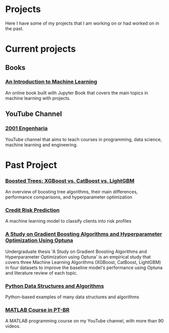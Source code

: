 # Projects
Here I have some of my projects that I am working on or had worked on in the past.


# Current projects

## Books
### [An Introduction to Machine Learning](https://joaomh.github.io/ml-book/intro.html)
An online book built with Jupyter Book that covers the main topics in machine learning with projects.

## YouTube Channel 
### [2001 Engenharia](https://www.youtube.com/@2001Engenharia)
YouTube channel that aims to teach courses in programming, data science, machine learning and engineering.

# Past Project
### [Boosted Trees: XGBoost vs. CatBoost vs. LightGBM](https://joaomh.github.io/projects/2023-10-01-catboost-lgbm-xgboost/main.html)
An overview of boosting tree algorithms, their main differences, performance comparisons, and hyperparameter optimization
### [Credit Risk Prediction](https://joaomh.github.io/projects/2023-09-20-banking-risk-predict/main.html)
A machine learning model to classify clients into risk profiles
### [A Study on Gradient Boosting Algorithms and Hyperparameter Optimization Using Optuna](https://github.com/joaomh/study_boosting_optuna_USP_undergraduate_thesis?tab=readme-ov-file#a-study-on-gradient-boosting-algorithms-and-hyperparameter-optimization-using-optuna)
Undergraduate thesis 'A Study on Gradient Boosting Algorithms and Hyperparameter Optimization using Optuna' is an empirical study that covers three Machine Learning Algorithms (XGBoost, CatBoost, LightGBM) in four datasets to improve the baseline model's performance using Optuna and literature review of each topic.
### [Python Data Structures and Algorithms](https://github.com/joaomh/python-data-structures-and-algorithms)
Python-based examples of many data structures and algorithms
### [MATLAB Course in PT-BR](https://www.youtube.com/watch?v=da0qJnleaEQ&list=PLE1UtdMhwaEobcUPjpo27o5HxeBSYjLEs)
A MATLAB programming course on my YouTube channel, with more than 90 videos.